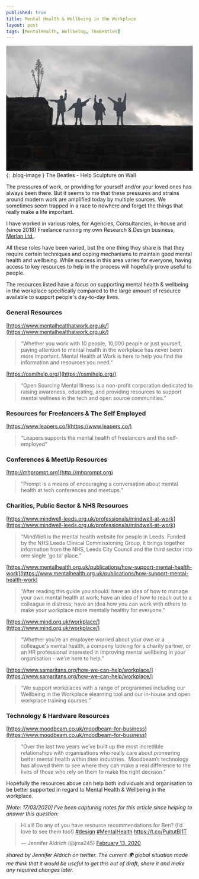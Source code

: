 ```yaml
---
published: true
title: Mental Health & Wellbeing in the Workplace
layout: post
tags: [MentalHealth, Wellbeing, TheBeatles]
---
```

![The Beatles - Help Sculpture on Wall](https://raw.githubusercontent.com/whitingx/whitingx.github.io/master/_posts/images/the_beatles_help_wall.jpg "The Beatles - Help Sculpture on Wall"){: .blog-image }
<span class="blog-image-caption">The Beatles - Help Sculpture on Wall</span>

The pressures of work, or providing for yourself and/or your loved ones has always been there. But it seems to me that these pressures and strains around modern work are amplified today by multiple sources. We sometimes seem trapped in a race to nowhere and forget the things that really make a life important.

I have worked in various roles, for Agencies, Consultancies, in-house and (since 2018) Freelance running my own Research & Design business, [Merlan Ltd.](https://merlan.co.uk/).

All these roles have been varied, but the one thing they share is that they require certain techniques and coping mechanisms to maintain good mental health and wellbeing. While success in this area varies for everyone, having access to key resources to help in the process will hopefully prove useful to people.

The resources listed have a focus on supporting mental health & wellbeing in the workplace specifically compared to the large amount of resource available to support people's day-to-day lives.

### General Resources

[https://www.mentalhealthatwork.org.uk/](https://www.mentalhealthatwork.org.uk/)

> “Whether you work with 10 people, 10,000 people or just yourself, paying attention to mental health in the workplace has never been more important. Mental Health at Work is here to help you find the information and resources you need.”

[https://osmihelp.org/](https://osmihelp.org/)

> “Open Sourcing Mental Illness is a non-profit  corporation dedicated to raising awareness, educating, and providing resources to support mental wellness in the tech and open source communities.”

### Resources for Freelancers & The Self Employed

[https://www.leapers.co/](https://www.leapers.co/)

> “Leapers supports the mental health of freelancers and the self-employed”

### Conferences & MeetUp Resources

[http://mhprompt.org](http://mhprompt.org)

> “Prompt is a means of encouraging a conversation about mental health at tech conferences and meetups.”

### Charities, Public Sector & NHS Resources

[https://www.mindwell-leeds.org.uk/professionals/mindwell-at-work](https://www.mindwell-leeds.org.uk/professionals/mindwell-at-work)

> “MindWell is the mental health website for people in Leeds. Funded by the NHS Leeds Clinical Commissioning Group, it brings together information from the NHS, Leeds City Council and the third sector into one single 'go to' place.”

[https://www.mentalhealth.org.uk/publications/how-support-mental-health-work](https://www.mentalhealth.org.uk/publications/how-support-mental-health-work)

> “After reading this guide you should: have an idea of how to manage your own mental health at work; have an idea of how to reach out to a colleague in distress; have an idea how you can work with others to make your workplace more mentally healthy for everyone.”

[https://www.mind.org.uk/workplace/](https://www.mind.org.uk/workplace/)

> “Whether you're an employee worried about your own or a colleague's mental health, a company looking for a charity partner, or an HR professional interested in improving mental wellbeing in your organisation - we're here to help.”

[https://www.samaritans.org/how-we-can-help/workplace/](https://www.samaritans.org/how-we-can-help/workplace/)

> “We support workplaces with a range of programmes including our Wellbeing in the Workplace elearning tool and our in-house and open workplace training courses.”

### Technology & Hardware Resources

[https://www.moodbeam.co.uk/moodbeam-for-business](https://www.moodbeam.co.uk/moodbeam-for-business)

> “Over the last two years we’ve built up the most incredible relationships with organisations who really care about pioneering better mental health within their industries.  Moodbeam’s technology has allowed them to see where they can make a real difference to the lives of those who rely on them to make the right decision.”

Hopefully the resources above can help both individuals and organisation to be better supported in regard to Mental Health & Wellbeing in the workplace.

_[Note: 17/03/2020] I've been capturing notes for this article since helping to answer this question:_

<blockquote class="twitter-tweet"><p lang="en" dir="ltr">Hi all! Do any of you have resource recommendations for Ben? (I’d love to see them too!) <a href="https://twitter.com/hashtag/design?src=hash&amp;ref_src=twsrc%5Etfw">#design</a> <a href="https://twitter.com/hashtag/MentalHealth?src=hash&amp;ref_src=twsrc%5Etfw">#MentalHealth</a> <a href="https://t.co/PuitutBl1T">https://t.co/PuitutBl1T</a></p>&mdash; Jennifer Aldrich (@jma245) <a href="https://twitter.com/jma245/status/1227988491289726977?ref_src=twsrc%5Etfw">February 13, 2020</a></blockquote>

_shared by Jennifer Aldrich on twitter. The current 🌍 global situation made me think that it would be useful to get this out of draft, share it and make any required changes later._
